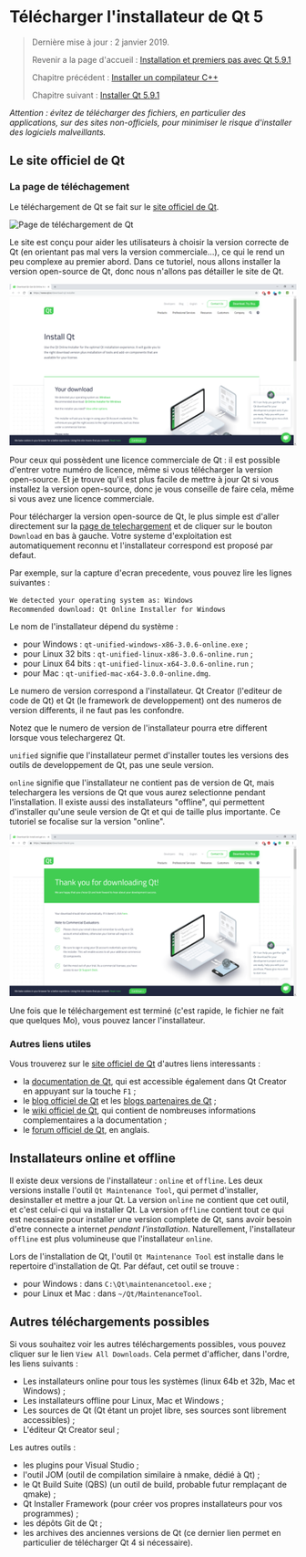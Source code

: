 
# Télécharger l'installateur de Qt 5

> Dernière mise à jour : 2 janvier 2019.
>
> Revenir a la page d'accueil : [Installation et premiers pas avec Qt 5.9.1](index.md)
>
> Chapitre précédent : [Installer un compilateur C++](compiler.md)
>
> Chapitre suivant : [Installer Qt 5.9.1](install.md)

_Attention : évitez de télécharger des fichiers, en particulier des applications, sur des sites non-officiels, 
pour minimiser le risque d'installer des logiciels malveillants._

## Le site officiel de Qt

### La page de téléchagement 

Le téléchargement de Qt se fait sur le [site officiel de Qt](http://www.qt.io/). 

![Page de téléchargement de Qt](images/win-01.png)

Le site est conçu pour aider
les utilisateurs à choisir la version correcte de Qt (en orientant pas mal vers la version commerciale...), 
ce qui le rend un peu complexe au premier abord. Dans ce tutoriel, nous allons installer la version
open-source de Qt, donc nous n'allons pas détailler le site de Qt.

![Page de téléchargement de Qt](images/win-02.png)

Pour ceux qui possèdent une licence commerciale de Qt : il est possible d'entrer votre numéro de licence, 
même si vous télécharger la version open-source. Et je trouve qu'il est plus facile de mettre à jour Qt si
vous installez la version open-source, donc je vous conseille de faire cela, même si vous avez une licence commerciale.

Pour télécharger la version open-source de Qt, le plus simple est d'aller directement 
sur la [page de telechargement](https://www.qt.io/download-qt-installer) et de cliquer sur le 
bouton `Download` en bas à gauche. Votre systeme d'exploitation est automatiquement reconnu et l'installateur
correspond est proposé par defaut.

Par exemple, sur la capture d'ecran precedente, vous pouvez lire les lignes suivantes :

```
We detected your operating system as: Windows
Recommended download: Qt Online Installer for Windows
```

Le nom de l'installateur dépend du système :

- pour Windows : `qt-unified-windows-x86-3.0.6-online.exe` ;
- pour Linux 32 bits : `qt-unified-linux-x86-3.0.6-online.run` ;
- pour Linux 64 bits : `qt-unified-linux-x64-3.0.6-online.run` ;
- pour Mac : `qt-unified-mac-x64-3.0.0-online.dmg`.

Le numero de version correspond a l'installateur. Qt Creator (l'editeur de code
de Qt) et Qt (le framework de developpement) ont des numeros de version differents, 
il ne faut pas les confondre.

Notez que le numero de version de l'installateur pourra etre different lorsque vous telechargerez
Qt.

`unified` signifie que l'installateur permet d'installer toutes les versions des outils de developpement de Qt,
pas une seule version.

`online` signifie que l'installateur ne contient pas de version de Qt, mais telechargera les versions de Qt
que vous aurez selectionne pendant l'installation. Il existe aussi des installateurs "offline", qui permettent 
d'installer qu'une seule version de Qt et qui de taille plus importante. Ce tutoriel se focalise sur la version
"online".

![Page de téléchargement de Qt](images/win-03.png)

Une fois que le téléchargement est terminé (c'est rapide, le fichier ne fait que quelques Mo), vous pouvez 
lancer l'installateur.

### Autres liens utiles

Vous trouverez sur le [site officiel de Qt](http://www.qt.io/) d'autres liens interessants :

- la [documentation de Qt](http://doc.qt.io/), qui est accessible également dans Qt Creator en appuyant sur 
la touche `F1` ;
- le [blog officiel de Qt](http://blog.qt.io/dev/) et les [blogs partenaires de Qt](http://planet.qt.io/) ;
- le [wiki officiel de Qt](http://wiki.qt.io/Main), qui contient de nombreuses informations complementaires a la documentation ;
- le [forum officiel de Qt](https://forum.qt.io/), en anglais.

## Installateurs online et offline

Il existe deux versions de l'installateur : `online` et `offline`. Les deux versions installe l'outil
`Qt Maintenance Tool`, qui permet d'installer, desinstaller et mettre a jour Qt. La version `online` ne
contient que cet outil, et c'est celui-ci qui va installer Qt. La version `offline` contient tout
ce qui est necessaire pour installer une version complete de Qt, sans avoir besoin d'etre connecte
a internet _pendant l'installation_. Naturellement, l'installateur `offline` est plus volumineuse que 
l'installateur `online`.

Lors de l'installation de Qt, l'outil `Qt Maintenance Tool` est installe dans le repertoire d'installation de Qt. 
Par défaut, cet outil se trouve :

- pour Windows : dans `C:\Qt\maintenancetool.exe` ;
- pour Linux et Mac : dans `~/Qt/MaintenanceTool`.

## Autres téléchargements possibles

Si vous souhaitez voir les autres téléchargements possibles, vous pouvez cliquer sur le lien `View All Downloads`. 
Cela permet d'afficher, dans l'ordre, les liens suivants :

- Les installateurs online pour tous les systèmes (linux 64b et 32b, Mac et Windows) ;
- Les installateurs offline pour Linux, Mac et Windows ;
- Les sources de Qt (Qt étant un projet libre, ses sources sont librement accessibles) ;
- L'éditeur Qt Creator seul ;

Les autres outils :

- les plugins pour Visual Studio ;
- l'outil JOM (outil de compilation similaire à nmake, dédié à Qt) ;
- le Qt Build Suite (QBS) (un outil de build, probable futur remplaçant de qmake) ;
- Qt Installer Framework (pour créer vos propres installateurs pour vos programmes) ;
- les dépôts Git de Qt ;
- les archives des anciennes versions de Qt (ce dernier lien permet en particulier de télécharger Qt 4 si nécessaire).
